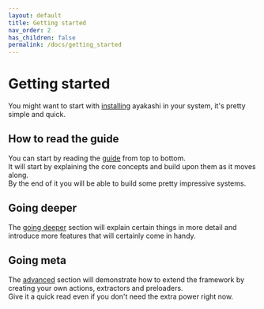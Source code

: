 ```yaml
---
layout: default
title: Getting started
nav_order: 2
has_children: false
permalink: /docs/getting_started
---
```


# Getting started

You might want to start with [installing](/docs/installation) ayakashi in your system,
it's pretty simple and quick.

## How to read the guide

You can start by reading the [guide](/docs/guide) from top to bottom.  
It will start by explaining the core concepts and build upon them
as it moves along.  
By the end of it you will be able to build some pretty impressive systems.

## Going deeper

The [going deeper](/docs/going-deeper) section will explain certain things in
more detail and introduce more features that will certainly come in handy.

## Going meta

The [advanced](/docs/advanced) section will demonstrate how to extend
the framework by creating your own actions, extractors and preloaders.  
Give it a quick read even if you don't need the extra power right now.
